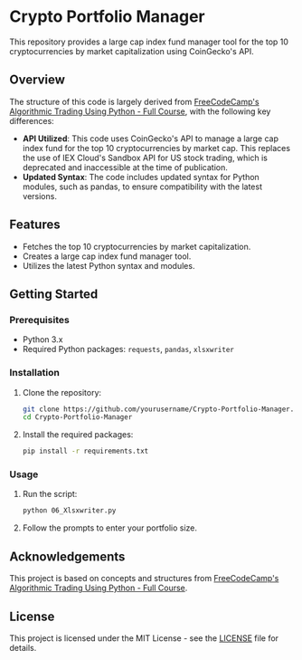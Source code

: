
# Crypto Portfolio Manager

This repository provides a large cap index fund manager tool for the top 10 cryptocurrencies by market capitalization using CoinGecko's API.

## Overview

The structure of this code is largely derived from [FreeCodeCamp's Algorithmic Trading Using Python - Full Course](https://www.youtube.com/watch?v=xfzGZB4HhEE), with the following key differences:

- **API Utilized**: This code uses CoinGecko's API to manage a large cap index fund for the top 10 cryptocurrencies by market cap. This replaces the use of IEX Cloud's Sandbox API for US stock trading, which is deprecated and inaccessible at the time of publication.
- **Updated Syntax**: The code includes updated syntax for Python modules, such as pandas, to ensure compatibility with the latest versions.

## Features

- Fetches the top 10 cryptocurrencies by market capitalization.
- Creates a large cap index fund manager tool.
- Utilizes the latest Python syntax and modules.

## Getting Started

### Prerequisites

- Python 3.x
- Required Python packages: `requests`, `pandas`, `xlsxwriter`

### Installation

1. Clone the repository:
   ```bash
   git clone https://github.com/yourusername/Crypto-Portfolio-Manager.git
   cd Crypto-Portfolio-Manager
   ```

2. Install the required packages:
   ```bash
   pip install -r requirements.txt
   ```

### Usage

1. Run the script:
   ```bash
   python 06_Xlsxwriter.py
   ```

2. Follow the prompts to enter your portfolio size.

## Acknowledgements

This project is based on concepts and structures from [FreeCodeCamp's Algorithmic Trading Using Python - Full Course](https://www.youtube.com/watch?v=xfzGZB4HhEE).

## License

This project is licensed under the MIT License - see the [LICENSE](LICENSE) file for details.
